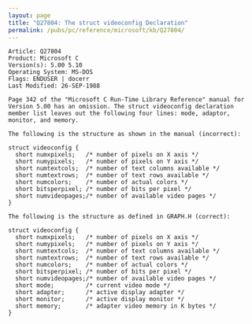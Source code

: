 ```yaml
---
layout: page
title: "Q27804: The struct videoconfig Declaration"
permalink: /pubs/pc/reference/microsoft/kb/Q27804/
---
```


	Article: Q27804
	Product: Microsoft C
	Version(s): 5.00 5.10
	Operating System: MS-DOS
	Flags: ENDUSER | docerr
	Last Modified: 26-SEP-1988
	
	Page 342 of the "Microsoft C Run-Time Library Reference" manual for
	Version 5.00 has an omission. The struct videoconfig declaration
	member list leaves out the following four lines: mode, adaptor,
	monitor, and memory.
	
	The following is the structure as shown in the manual (incorrect):
	
	struct videoconfig {
	  short numxpixels;   /* number of pixels on X axis */
	  short numypixels;   /* number of pixels on Y axis */
	  short numtextcols;  /* number of text columns available */
	  short numtextrows;  /* number of text rows available */
	  short numcolors;    /* number of actual colors */
	  short bitsperpixel; /* number of bits per pixel */
	  short numvideopages;/* number of available video pages */
	}
	
	The following is the structure as defined in GRAPH.H (correct):
	
	struct videoconfig {
	  short numxpixels;   /* number of pixels on X axis */
	  short numypixels;   /* number of pixels on Y axis */
	  short numtextcols;  /* number of text columns available */
	  short numtextrows;  /* number of text rows available */
	  short numcolors;    /* number of actual colors */
	  short bitsperpixel; /* number of bits per pixel */
	  short numvideopages;/* number of available video pages */
	  short mode;         /* current video mode */
	  short adapter;      /* active display adapter */
	  short monitor;      /* active display monitor */
	  short memory;       /* adapter video memory in K bytes */
	}
